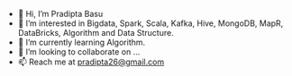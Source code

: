 - 👋 Hi, I’m Pradipta Basu
- 👀 I’m interested in Bigdata, Spark, Scala, Kafka, Hive, MongoDB, MapR, DataBricks, Algorithm and Data Structure. 
- 🌱 I’m currently learning Algorithm.
- 💞️ I’m looking to collaborate on ...
- 📫 Reach me at pradipta26@gmail.com

<!---
pradipta26/pradipta26 is a ✨ special ✨ repository because its `README.md` (this file) appears on your GitHub profile.
You can click the Preview link to take a look at your changes.
--->
